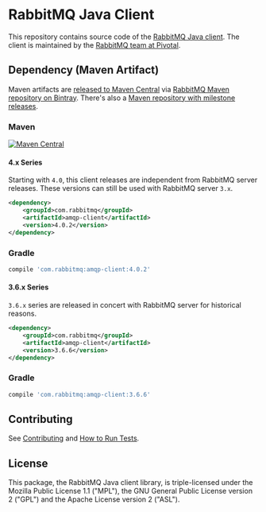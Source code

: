 # RabbitMQ Java Client

This repository contains source code of the [RabbitMQ Java client](http://www.rabbitmq.com/api-guide.html).
The client is maintained by the [RabbitMQ team at Pivotal](http://github.com/rabbitmq/).


## Dependency (Maven Artifact)

Maven artifacts are [released to Maven Central](http://search.maven.org/#search%7Cga%7C1%7Cg%3Acom.rabbitmq%20a%3Aamqp-client)
via [RabbitMQ Maven repository on Bintray](https://bintray.com/rabbitmq/maven). There's also
a [Maven repository with milestone releases](https://bintray.com/rabbitmq/maven-milestones).

### Maven

[![Maven Central](https://maven-badges.herokuapp.com/maven-central/com.rabbitmq/amqp-client/badge.svg)](https://maven-badges.herokuapp.com/maven-central/com.rabbitmq/amqp-client)

#### 4.x Series

Starting with `4.0`, this client releases are independent from RabbitMQ server releases.
These versions can still be used with RabbitMQ server `3.x`.

``` xml
<dependency>
    <groupId>com.rabbitmq</groupId>
    <artifactId>amqp-client</artifactId>
    <version>4.0.2</version>
</dependency>
```

### Gradle

``` groovy
compile 'com.rabbitmq:amqp-client:4.0.2'
```

#### 3.6.x Series

`3.6.x` series are released in concert with RabbitMQ server for historical reasons.

``` xml
<dependency>
    <groupId>com.rabbitmq</groupId>
    <artifactId>amqp-client</artifactId>
    <version>3.6.6</version>
</dependency>
```

### Gradle

``` groovy
compile 'com.rabbitmq:amqp-client:3.6.6'
```


## Contributing

See [Contributing](./CONTRIBUTING.md) and [How to Run Tests](./RUNNING_TESTS.md).


## License

This package, the RabbitMQ Java client library, is triple-licensed under
the Mozilla Public License 1.1 ("MPL"), the GNU General Public License
version 2 ("GPL") and the Apache License version 2 ("ASL").
